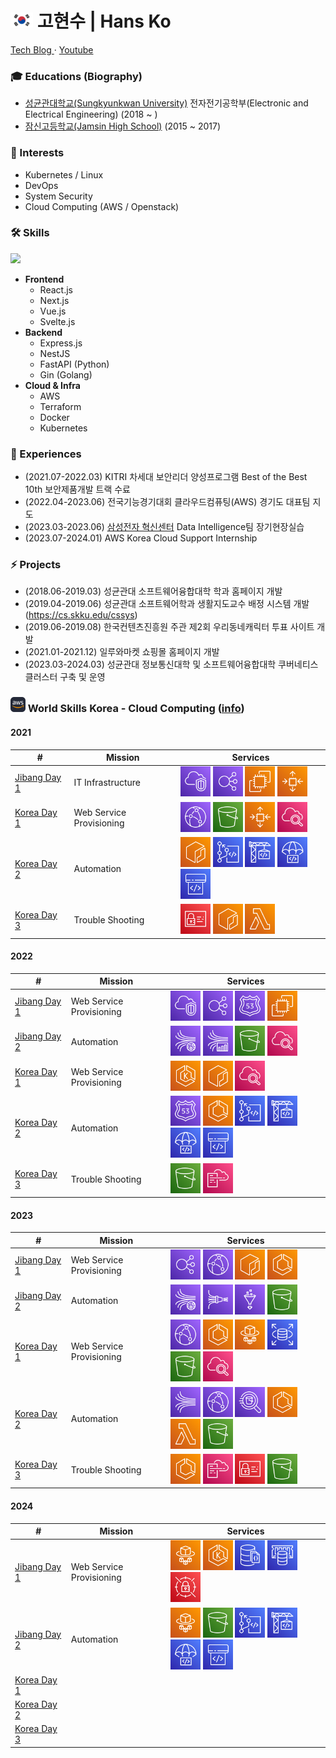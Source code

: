 # <img src="images/korea_flag.png" alt="[KR]" height="24" /> 고현수 | Hans Ko
<a href="https://www.gobongbap.com/"> Tech Blog </a>
·
<a href="https://www.youtube.com/@udo_peanut_icecream/featured"> Youtube </a>

### 🎓 Educations (Biography)
- [성균관대학교(Sungkyunkwan University)](https://www.skku.ac.kr/skku/index.do) 전자전기공학부(Electronic and Electrical Engineering) (2018 ~ )
- [잠신고등학교(Jamsin High School)](https://jamsin.sen.hs.kr/) (2015 ~ 2017)

### 💖 Interests
- Kubernetes / Linux
- DevOps
- System Security
- Cloud Computing (AWS / Openstack)

### 🛠️ Skills
<p>
  <a href="https://skillicons.dev">
    <img src="https://skillicons.dev/icons?i=aws,kubernetes,docker,linux,mysql,prometheus,grafana,jenkins,git,github,gitlab,html,css,js,ts,nodejs,sequelize,vue,react,nextjs,nestjs,prisma,nginx,py,pytorch,flask,go,raspberrypi,arduino,vscode" />
  </a>
  <br/>
</p>

- **Frontend**
  - React.js
  - Next.js
  - Vue.js
  - Svelte.js
- **Backend**
  - Express.js
  - NestJS
  - FastAPI (Python)
  - Gin (Golang)
- **Cloud & Infra**
  - AWS
  - Terraform
  - Docker
  - Kubernetes
  
### 🚀 Experiences
- (2021.07-2022.03) KITRI 차세대 보안리더 양성프로그램 Best of the Best 10th 보안제품개발 트랙 수료
- (2022.04-2023.06) 전국기능경기대회 클라우드컴퓨팅(AWS) 경기도 대표팀 지도
- (2023.03-2023.06) [삼성전자 혁신센터](https://www.samsung-dsrecruit.com/recruits/job_intro/dit_center/softwareDev.php) Data Intelligence팀 장기현장실습
- (2023.07-2024.01) AWS Korea Cloud Support Internship

### ⚡ Projects
- (2018.06-2019.03) 성균관대 소프트웨어융합대학 학과 홈페이지 개발
- (2019.04-2019.06) 성균관대 소프트웨어학과 생활지도교수 배정 시스템 개발 (https://cs.skku.edu/cssys)
- (2019.06-2019.08) 한국컨텐츠진흥원 주관 제2회 우리동네캐릭터 투표 사이트 개발
- (2021.01-2021.12) 일루와마켓 쇼핑몰 홈페이지 개발
- (2023.03-2024.03) 성균관대 정보통신대학 및 소프트웨어융합대학 쿠버네티스 클러스터 구축 및 운영

### <img src="images/aws.svg" alt="[AWS]" height="24" /> World Skills Korea - Cloud Computing ([info](https://meister.hrdkorea.or.kr/sub/3/2/1/20160512110924569100_view.do))

#### 2021
| # | Mission | Services |
| ------------- | ------------- | ------------- |
| [Jibang Day 1](https://github.com/iamhansko/aws-skills/tree/main/2021/jibang/day1)  | IT Infrastructure | <img src="images/vpc.svg" alt="" height="48" /> <img src="images/elb.svg" alt="" height="48" /> <img src="images/ec2.svg" alt="" height="48" /> <img src="images/asg.svg" alt="" height="48" /> |
| [Korea Day 1](https://github.com/iamhansko/aws-skills/tree/main/2021/korea/day1)  | Web Service Provisioning | <img src="images/cloudfront.svg" alt="" height="48" /> <img src="images/s3.svg" alt="" height="48" /> <img src="images/asg.svg" alt="" height="48" /> <img src="images/cloudwatch.svg" alt="" height="48" /> |
| [Korea Day 2](https://github.com/iamhansko/aws-skills/tree/main/2021/korea/day2)  | Automation | <img src="images/ecr.svg" alt="" height="48" /> <img src="images/codecommit.svg" alt="" height="48" /> <img src="images/codebuild.svg" alt="" height="48" /> <img src="images/codedeploy.svg" alt="" height="48" /> <img src="images/codepipeline.svg" alt="" height="48" /> |
| [Korea Day 3](https://github.com/iamhansko/aws-skills/tree/main/2021/korea/day3)  | Trouble Shooting | <img src="images/iam.svg" alt="" height="48" /> <img src="images/ecr.svg" alt="" height="48" /> <img src="images/lambda.svg" alt="" height="48" />  |

#### 2022
| # | Mission | Services |
| ------------- | ------------- | ------------- |
| [Jibang Day 1](https://github.com/iamhansko/aws-skills/tree/main/2022/jibang/day1) | Web Service Provisioning | <img src="images/vpc.svg" alt="" height="48" /> <img src="images/elb.svg" alt="" height="48" /> <img src="images/route53.svg" alt="" height="48" /> <img src="images/ec2.svg" alt="" height="48" /> |
| [Jibang Day 2](https://github.com/iamhansko/aws-skills/tree/main/2022/jibang/day2) | Automation | <img src="images/kinesisdatastreams.svg" alt="" height="48" /> <img src="images/kinesisdataanalytics.svg" alt="" height="48" /> <img src="images/s3.svg" alt="" height="48" /> <img src="images/cloudwatch.svg" alt="" height="48" /> |
| [Korea Day 1](https://github.com/iamhansko/aws-skills/tree/main/2022/korea/day1)  | Web Service Provisioning | <img src="images/eks.svg" alt="" height="48" /> <img src="images/ecr.svg" alt="" height="48" /> <img src="images/cloudwatch.svg" alt="" height="48" /> |
| [Korea Day 2](https://github.com/iamhansko/aws-skills/tree/main/2022/korea/day2) | Automation | <img src="images/route53.svg" alt="" height="48" /> <img src="images/ecs.svg" alt="" height="48" /> <img src="images/codecommit.svg" alt="" height="48" /> <img src="images/codebuild.svg" alt="" height="48" /> <img src="images/codedeploy.svg" alt="" height="48" /> <img src="images/codepipeline.svg" alt="" height="48" /> |
| [Korea Day 3](https://github.com/iamhansko/aws-skills/tree/main/2022/korea/day3) | Trouble Shooting | <img src="images/s3.svg" alt="" height="48" /> <img src="images/cloudformation.svg" alt="" height="48" /> |

#### 2023
| # | Mission | Services |
| ------------- | ------------- | ------------- |
| [Jibang Day 1](https://github.com/iamhansko/aws-skills/tree/main/2023/jibang/day1) | Web Service Provisioning | <img src="images/elb.svg" alt="" height="48" /> <img src="images/cloudfront.svg" alt="" height="48" /> <img src="images/ecr.svg" alt="" height="48" /> <img src="images/ecs.svg" alt="" height="48" /> |
| [Jibang Day 2](https://github.com/iamhansko/aws-skills/tree/main/2023/jibang/day2) | Automation | <img src="images/kinesisdatastreams.svg" alt="" height="48" /> <img src="images/kinesisfirehose.svg" alt="" height="48" /> <img src="images/glue.svg" alt="" height="48" /> <img src="images/s3.svg" alt="" height="48" /> |
| [Korea Day 1](https://github.com/iamhansko/aws-skills/tree/main/2023/korea/day1)  | Web Service Provisioning | <img src="images/cloudfront.svg" alt="" height="48" /> <img src="images/ecs.svg" alt="" height="48" /> <img src="images/fargate.svg" alt="" height="48" /> <img src="images/rds.svg" alt="" height="48" /> <img src="images/s3.svg" alt="" height="48" /> <img src="images/cloudwatch.svg" alt="" height="48" /> |
| [Korea Day 2](https://github.com/iamhansko/aws-skills/tree/main/2023/korea/day2) | Automation | <img src="images/kinesis.svg" alt="" height="48" /> <img src="images/cloudfront.svg" alt="" height="48" /> <img src="images/athena.svg" alt="" height="48" /> <img src="images/ecs.svg" alt="" height="48" /> <img src="images/lambda.svg" alt="" height="48" /> <img src="images/s3.svg" alt="" height="48" /> |
| [Korea Day 3](https://github.com/iamhansko/aws-skills/tree/main/2023/korea/day3) | Trouble Shooting | <img src="images/ecs.svg" alt="" height="48" /> <img src="images/cloudformation.svg" alt="" height="48" /> <img src="images/iam.svg" alt="" height="48" /> <img src="images/s3.svg" alt="" height="48" /> |
 
#### 2024
| # | Mission | Services |
| ------------- | ------------- | ------------- |
| [Jibang Day 1](https://github.com/iamhansko/aws-skills/tree/main/2024/jibang/day1) | Web Service Provisioning | <img src="images/fargate.svg" alt="" height="48" /> <img src="images/eks.svg" alt="" height="48" /> <img src="images/documentdb.svg" alt="" height="48" /> <img src="images/elasticache.svg" alt="" height="48" /> <img src="images/secretsmanager.svg" alt="" height="48" /> |
| [Jibang Day 2](https://github.com/iamhansko/aws-skills/tree/main/2024/jibang/day2) | Automation | <img src="images/fargate.svg" alt="" height="48" /> <img src="images/s3.svg" alt="" height="48" /> <img src="images/codecommit.svg" alt="" height="48" /> <img src="images/codebuild.svg" alt="" height="48" /> <img src="images/codedeploy.svg" alt="" height="48" /> <img src="images/codepipeline.svg" alt="" height="48" /> |
| [Korea Day 1](https://github.com/iamhansko/aws-skills/tree/main/2024/korea/day1) | | |
| [Korea Day 2](https://github.com/iamhansko/aws-skills/tree/main/2024/korea/day2) | | |
| [Korea Day 3](https://github.com/iamhansko/aws-skills/tree/main/2024/korea/day3) | | |
